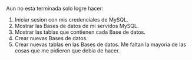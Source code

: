 Aun no esta terminada solo logre hacer:
1. Iniciar sesion con mis credenciales de MySQL.
2. Mostrar las Bases de datos de mi servidos MySQL.
3. Mostrar las tablas que contienen cada Base de datos.
4. Crear nuevas Bases de datos.
5. Crear nuevas tablas en las Bases de datos.
   Me faltan la mayoria de las cosas que me pidieron que debia de hacer.
